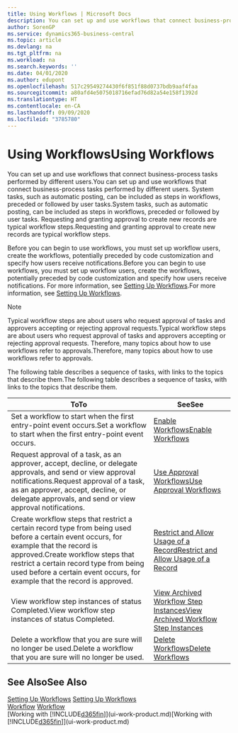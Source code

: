 ```yaml
---
title: Using Workflows | Microsoft Docs
description: You can set up and use workflows that connect business-process tasks performed by different users. System tasks, such as automatic posting, can be included as steps in workflows, preceded or followed by user tasks. Requesting and granting approval to create new records are typical workflow steps.
author: SorenGP
ms.service: dynamics365-business-central
ms.topic: article
ms.devlang: na
ms.tgt_pltfrm: na
ms.workload: na
ms.search.keywords: ''
ms.date: 04/01/2020
ms.author: edupont
ms.openlocfilehash: 517c29549274430f6f851f88d0737bdb9aaf4faa
ms.sourcegitcommit: a80afd4e5075018716efad76d82a54e158f1392d
ms.translationtype: HT
ms.contentlocale: en-CA
ms.lasthandoff: 09/09/2020
ms.locfileid: "3785780"
---
```

# <a name="using-workflows"></a><span data-ttu-id="faa62-105">Using Workflows</span><span class="sxs-lookup"><span data-stu-id="faa62-105">Using Workflows</span></span>
<span data-ttu-id="faa62-106">You can set up and use workflows that connect business-process tasks performed by different users.</span><span class="sxs-lookup"><span data-stu-id="faa62-106">You can set up and use workflows that connect business-process tasks performed by different users.</span></span> <span data-ttu-id="faa62-107">System tasks, such as automatic posting, can be included as steps in workflows, preceded or followed by user tasks.</span><span class="sxs-lookup"><span data-stu-id="faa62-107">System tasks, such as automatic posting, can be included as steps in workflows, preceded or followed by user tasks.</span></span> <span data-ttu-id="faa62-108">Requesting and granting approval to create new records are typical workflow steps.</span><span class="sxs-lookup"><span data-stu-id="faa62-108">Requesting and granting approval to create new records are typical workflow steps.</span></span>  

 <span data-ttu-id="faa62-109">Before you can begin to use workflows, you must set up workflow users, create the workflows, potentially preceded by code customization and specify how users receive notifications.</span><span class="sxs-lookup"><span data-stu-id="faa62-109">Before you can begin to use workflows, you must set up workflow users, create the workflows, potentially preceded by code customization and specify how users receive notifications.</span></span> <span data-ttu-id="faa62-110">For more information, see [Setting Up Workflows](across-set-up-workflows.md).</span><span class="sxs-lookup"><span data-stu-id="faa62-110">For more information, see [Setting Up Workflows](across-set-up-workflows.md).</span></span>  

> [!NOTE]  
>  <span data-ttu-id="faa62-111">Typical workflow steps are about users who request approval of tasks and approvers accepting or rejecting approval requests.</span><span class="sxs-lookup"><span data-stu-id="faa62-111">Typical workflow steps are about users who request approval of tasks and approvers accepting or rejecting approval requests.</span></span> <span data-ttu-id="faa62-112">Therefore, many topics about how to use workflows refer to approvals.</span><span class="sxs-lookup"><span data-stu-id="faa62-112">Therefore, many topics about how to use workflows refer to approvals.</span></span>  

 <span data-ttu-id="faa62-113">The following table describes a sequence of tasks, with links to the topics that describe them.</span><span class="sxs-lookup"><span data-stu-id="faa62-113">The following table describes a sequence of tasks, with links to the topics that describe them.</span></span>  

|<span data-ttu-id="faa62-114">**To**</span><span class="sxs-lookup"><span data-stu-id="faa62-114">**To**</span></span>|<span data-ttu-id="faa62-115">**See**</span><span class="sxs-lookup"><span data-stu-id="faa62-115">**See**</span></span>|  
|------------|-------------|  
|<span data-ttu-id="faa62-116">Set a workflow to start when the first entry-point event occurs.</span><span class="sxs-lookup"><span data-stu-id="faa62-116">Set a workflow to start when the first entry-point event occurs.</span></span>|[<span data-ttu-id="faa62-117">Enable Workflows</span><span class="sxs-lookup"><span data-stu-id="faa62-117">Enable Workflows</span></span>](across-how-to-enable-workflows.md)|  
|<span data-ttu-id="faa62-118">Request approval of a task, as an approver, accept, decline, or delegate approvals, and send or view approval notifications.</span><span class="sxs-lookup"><span data-stu-id="faa62-118">Request approval of a task, as an approver, accept, decline, or delegate approvals, and send or view approval notifications.</span></span>|[<span data-ttu-id="faa62-119">Use Approval Workflows</span><span class="sxs-lookup"><span data-stu-id="faa62-119">Use Approval Workflows</span></span>](across-how-use-approval-workflows.md)|  
|<span data-ttu-id="faa62-120">Create workflow steps that restrict a certain record type from being used before a certain event occurs, for example that the record is approved.</span><span class="sxs-lookup"><span data-stu-id="faa62-120">Create workflow steps that restrict a certain record type from being used before a certain event occurs, for example that the record is approved.</span></span>|[<span data-ttu-id="faa62-121">Restrict and Allow Usage of a Record</span><span class="sxs-lookup"><span data-stu-id="faa62-121">Restrict and Allow Usage of a Record</span></span>](across-how-to-restrict-and-allow-usage-of-a-record.md)|  
|<span data-ttu-id="faa62-122">View workflow step instances of status Completed.</span><span class="sxs-lookup"><span data-stu-id="faa62-122">View workflow step instances of status Completed.</span></span>|[<span data-ttu-id="faa62-123">View Archived Workflow Step Instances</span><span class="sxs-lookup"><span data-stu-id="faa62-123">View Archived Workflow Step Instances</span></span>](across-how-to-view-archived-workflow-step-instances.md)|  
|<span data-ttu-id="faa62-124">Delete a workflow that you are sure will no longer be used.</span><span class="sxs-lookup"><span data-stu-id="faa62-124">Delete a workflow that you are sure will no longer be used.</span></span>|[<span data-ttu-id="faa62-125">Delete Workflows</span><span class="sxs-lookup"><span data-stu-id="faa62-125">Delete Workflows</span></span>](across-how-to-delete-workflows.md)|  

## <a name="see-also"></a><span data-ttu-id="faa62-126">See Also</span><span class="sxs-lookup"><span data-stu-id="faa62-126">See Also</span></span>  
<span data-ttu-id="faa62-127">[Setting Up Workflows](across-set-up-workflows.md) </span><span class="sxs-lookup"><span data-stu-id="faa62-127">[Setting Up Workflows](across-set-up-workflows.md) </span></span>  
<span data-ttu-id="faa62-128">[Workflow](across-workflow.md) </span><span class="sxs-lookup"><span data-stu-id="faa62-128">[Workflow](across-workflow.md) </span></span>  
<span data-ttu-id="faa62-129">[Working with [!INCLUDE[d365fin](includes/d365fin_md.md)]](ui-work-product.md)</span><span class="sxs-lookup"><span data-stu-id="faa62-129">[Working with [!INCLUDE[d365fin](includes/d365fin_md.md)]](ui-work-product.md)</span></span>
